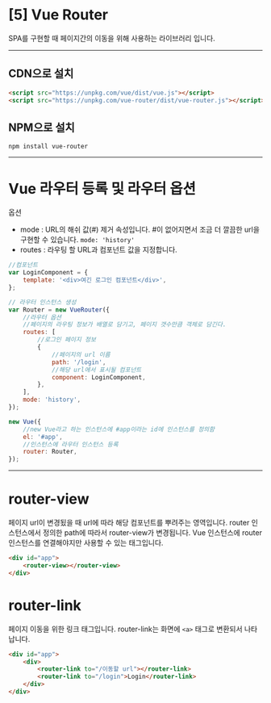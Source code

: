 # [5] Vue Router

SPA를 구현할 때 페이지간의 이동을 위해 사용하는 라이브러리 입니다.

---

## CDN으로 설치

```html
<script src="https://unpkg.com/vue/dist/vue.js"></script>
<script src="https://unpkg.com/vue-router/dist/vue-router.js"></script>
```

## NPM으로 설치

```
npm install vue-router
```

---

# Vue 라우터 등록 및 라우터 옵션

옵션

- mode : URL의 해쉬 값(#) 제거 속성입니다. #이 없어지면서 조금 더 깔끔한 url을 구현할 수 있습니다.
  `mode: 'history'`
- routes : 라우팅 할 URL과 컴포넌트 값을 지정합니다.

```js
//컴포넌트
var LoginComponent = {
	template: '<div>여긴 로그인 컴포넌트</div>',
};

// 라우터 인스턴스 생성
var Router = new VueRouter({
	//라우터 옵션
	//페이지의 라우팅 정보가 배열로 담기고, 페이지 갯수만큼 객체로 담긴다.
	routes: [
		//로그인 페이지 정보
		{
			//페이지의 url 이름
			path: '/login',
			//해당 url에서 표시될 컴포넌트
			component: LoginComponent,
		},
	],
	mode: 'history',
});

new Vue({
	//new Vue라고 하는 인스턴스에 #app이라는 id에 인스턴스를 정의함
	el: '#app',
	//인스턴스에 라우터 인스턴스 등록
	router: Router,
});
```

---

# router-view

페이지 url이 변경됬을 때 url에 따라 해당 컴포넌트를 뿌려주는 영역입니다.
router 인스턴스에서 정의한 path에 따라서 router-view가 변경됩니다.
Vue 인스턴스에 router 인스턴스를 연결해야지만 사용할 수 있는 태그입니다.

```html
<div id="app">
	<router-view></router-view>
</div>
```

# router-link

페이지 이동을 위한 링크 태그입니다.
router-link는 화면에 `<a>` 태그로 변환되서 나타납니다.

```html
<div id="app">
	<div>
		<router-link to="/이동할 url"></router-link>
		<router-link to="/login">Login</router-link>
	</div>
</div>
```
